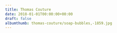 ```yaml
---
title: Thomas Couture
date: 2018-01-01T00:00:00+00:00
draft: false
albumthumb: thomas-couture/soap-bubbles,-1859.jpg
---
```

